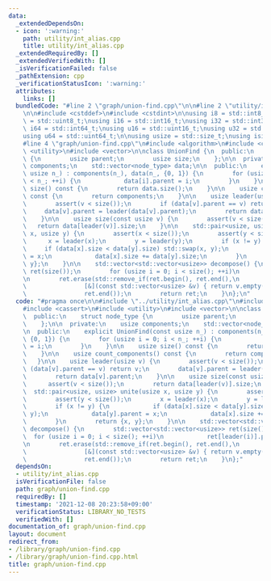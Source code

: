 ```yaml
---
data:
  _extendedDependsOn:
  - icon: ':warning:'
    path: utility/int_alias.cpp
    title: utility/int_alias.cpp
  _extendedRequiredBy: []
  _extendedVerifiedWith: []
  _isVerificationFailed: false
  _pathExtension: cpp
  _verificationStatusIcon: ':warning:'
  attributes:
    links: []
  bundledCode: "#line 2 \"graph/union-find.cpp\"\n\n#line 2 \"utility/int_alias.cpp\"\
    \n\n#include <cstddef>\n#include <cstdint>\n\nusing i8 = std::int8_t;\nusing u8\
    \ = std::uint8_t;\nusing i16 = std::int16_t;\nusing i32 = std::int32_t;\nusing\
    \ i64 = std::int64_t;\nusing u16 = std::uint16_t;\nusing u32 = std::uint32_t;\n\
    using u64 = std::uint64_t;\n\nusing usize = std::size_t;\nusing isize = std::ptrdiff_t;\n\
    #line 4 \"graph/union-find.cpp\"\n#include <algorithm>\n#include <cassert>\n#include\
    \ <utility>\n#include <vector>\n\nclass UnionFind {\n  public:\n    struct node_type\
    \ {\n        usize parent;\n        usize size;\n    };\n\n  private:\n    usize\
    \ components;\n    std::vector<node_type> data;\n\n  public:\n    explicit UnionFind(const\
    \ usize n_) : components(n_), data(n_, {0, 1}) {\n        for (usize i = 0; i\
    \ < n_; ++i) {\n            data[i].parent = i;\n        }\n    }\n\n    usize\
    \ size() const {\n        return data.size();\n    }\n\n    usize count_components()\
    \ const {\n        return components;\n    }\n\n    usize leader(usize v) {\n\
    \        assert(v < size());\n        if (data[v].parent == v) return v;\n   \
    \     data[v].parent = leader(data[v].parent);\n        return data[v].parent;\n\
    \    }\n\n    usize size(const usize v) {\n        assert(v < size());\n     \
    \   return data[leader(v)].size;\n    }\n\n    std::pair<usize, usize> unite(usize\
    \ x, usize y) {\n        assert(x < size());\n        assert(y < size());\n  \
    \      x = leader(x);\n        y = leader(y);\n        if (x != y) {\n       \
    \     if (data[x].size < data[y].size) std::swap(x, y);\n            data[y].parent\
    \ = x;\n            data[x].size += data[y].size;\n        }\n        return {x,\
    \ y};\n    }\n\n    std::vector<std::vector<usize>> decompose() {\n        std::vector<std::vector<usize>>\
    \ ret(size());\n        for (usize i = 0; i < size(); ++i)\n            ret[leader(i)].push_back(i);\n\
    \n        ret.erase(std::remove_if(ret.begin(), ret.end(),\n                 \
    \                [&](const std::vector<usize> &v) { return v.empty(); }),\n  \
    \                ret.end());\n        return ret;\n    }\n};\n"
  code: "#pragma once\n\n#include \"../utility/int_alias.cpp\"\n#include <algorithm>\n\
    #include <cassert>\n#include <utility>\n#include <vector>\n\nclass UnionFind {\n\
    \  public:\n    struct node_type {\n        usize parent;\n        usize size;\n\
    \    };\n\n  private:\n    usize components;\n    std::vector<node_type> data;\n\
    \n  public:\n    explicit UnionFind(const usize n_) : components(n_), data(n_,\
    \ {0, 1}) {\n        for (usize i = 0; i < n_; ++i) {\n            data[i].parent\
    \ = i;\n        }\n    }\n\n    usize size() const {\n        return data.size();\n\
    \    }\n\n    usize count_components() const {\n        return components;\n \
    \   }\n\n    usize leader(usize v) {\n        assert(v < size());\n        if\
    \ (data[v].parent == v) return v;\n        data[v].parent = leader(data[v].parent);\n\
    \        return data[v].parent;\n    }\n\n    usize size(const usize v) {\n  \
    \      assert(v < size());\n        return data[leader(v)].size;\n    }\n\n  \
    \  std::pair<usize, usize> unite(usize x, usize y) {\n        assert(x < size());\n\
    \        assert(y < size());\n        x = leader(x);\n        y = leader(y);\n\
    \        if (x != y) {\n            if (data[x].size < data[y].size) std::swap(x,\
    \ y);\n            data[y].parent = x;\n            data[x].size += data[y].size;\n\
    \        }\n        return {x, y};\n    }\n\n    std::vector<std::vector<usize>>\
    \ decompose() {\n        std::vector<std::vector<usize>> ret(size());\n      \
    \  for (usize i = 0; i < size(); ++i)\n            ret[leader(i)].push_back(i);\n\
    \n        ret.erase(std::remove_if(ret.begin(), ret.end(),\n                 \
    \                [&](const std::vector<usize> &v) { return v.empty(); }),\n  \
    \                ret.end());\n        return ret;\n    }\n};"
  dependsOn:
  - utility/int_alias.cpp
  isVerificationFile: false
  path: graph/union-find.cpp
  requiredBy: []
  timestamp: '2021-12-08 20:23:58+09:00'
  verificationStatus: LIBRARY_NO_TESTS
  verifiedWith: []
documentation_of: graph/union-find.cpp
layout: document
redirect_from:
- /library/graph/union-find.cpp
- /library/graph/union-find.cpp.html
title: graph/union-find.cpp
---
```

